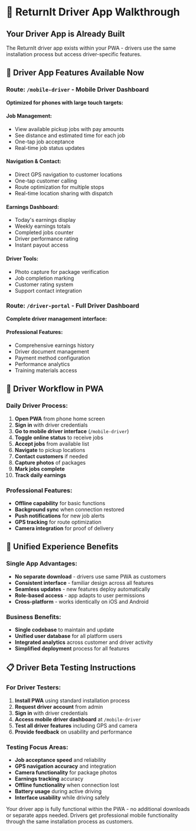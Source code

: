 # 🚛 ReturnIt Driver App Walkthrough

## Your Driver App is Already Built

The ReturnIt driver app exists within your PWA - drivers use the same installation process but access driver-specific features.

## 📱 Driver App Features Available Now

### Route: `/mobile-driver` - Mobile Driver Dashboard
**Optimized for phones with large touch targets:**

#### Job Management:
- View available pickup jobs with pay amounts
- See distance and estimated time for each job
- One-tap job acceptance
- Real-time job status updates

#### Navigation & Contact:
- Direct GPS navigation to customer locations
- One-tap customer calling
- Route optimization for multiple stops
- Real-time location sharing with dispatch

#### Earnings Dashboard:
- Today's earnings display
- Weekly earnings totals
- Completed jobs counter
- Driver performance rating
- Instant payout access

#### Driver Tools:
- Photo capture for package verification
- Job completion marking
- Customer rating system
- Support contact integration

### Route: `/driver-portal` - Full Driver Dashboard
**Complete driver management interface:**

#### Professional Features:
- Comprehensive earnings history
- Driver document management
- Payment method configuration
- Performance analytics
- Training materials access

## 🎯 Driver Workflow in PWA

### Daily Driver Process:
1. **Open PWA** from phone home screen
2. **Sign in** with driver credentials
3. **Go to mobile driver interface** (`/mobile-driver`)
4. **Toggle online status** to receive jobs
5. **Accept jobs** from available list
6. **Navigate** to pickup locations
7. **Contact customers** if needed
8. **Capture photos** of packages
9. **Mark jobs complete**
10. **Track daily earnings**

### Professional Features:
- **Offline capability** for basic functions
- **Background sync** when connection restored
- **Push notifications** for new job alerts
- **GPS tracking** for route optimization
- **Camera integration** for proof of delivery

## 🔄 Unified Experience Benefits

### Single App Advantages:
- **No separate download** - drivers use same PWA as customers
- **Consistent interface** - familiar design across all features
- **Seamless updates** - new features deploy automatically
- **Role-based access** - app adapts to user permissions
- **Cross-platform** - works identically on iOS and Android

### Business Benefits:
- **Single codebase** to maintain and update
- **Unified user database** for all platform users
- **Integrated analytics** across customer and driver activity
- **Simplified deployment** process for all features

## 📋 Driver Beta Testing Instructions

### For Driver Testers:
1. **Install PWA** using standard installation process
2. **Request driver account** from admin
3. **Sign in** with driver credentials
4. **Access mobile driver dashboard** at `/mobile-driver`
5. **Test all driver features** including GPS and camera
6. **Provide feedback** on usability and performance

### Testing Focus Areas:
- **Job acceptance speed** and reliability
- **GPS navigation accuracy** and integration
- **Camera functionality** for package photos
- **Earnings tracking** accuracy
- **Offline functionality** when connection lost
- **Battery usage** during active driving
- **Interface usability** while driving safely

Your driver app is fully functional within the PWA - no additional downloads or separate apps needed. Drivers get professional mobile functionality through the same installation process as customers.